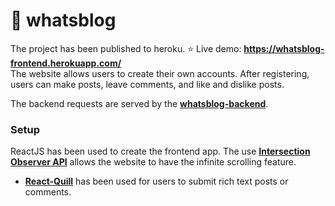# :rocket: whatsblog

The project has been published to heroku. :star: Live demo: **https://whatsblog-frontend.herokuapp.com/** <br>
The website allows users to create their own accounts. After registering, users can make posts, leave comments, and like and dislike posts. 

The backend requests are served by the [**whatsblog-backend**](https://github.com/david-ting/whatsblog-backend). 

### Setup
ReactJS has been used to create the frontend app. The use [**Intersection Observer API**](https://developer.mozilla.org/en-US/docs/Web/API/Intersection_Observer_API) allows the website to have the infinite scrolling feature.
* [**React-Quill**](https://www.npmjs.com/package/react-quill) has been used for users to submit rich text posts or comments.
